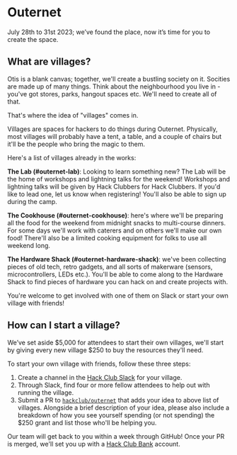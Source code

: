 # Outernet

July 28th to 31st 2023; we’ve found the place, now it’s time for you to create the space. 

## What are villages?

Otis is a blank canvas; together, we'll create a bustling society on it. Socities are made up of many things. Think about the neighbourhood you live in - you've got stores, parks, hangout spaces etc. We'll need to create all of that. 

That's where the idea of "villages" comes in. 

Villages are spaces for hackers to do things during Outernet. Physically, most villages will probably have a tent, a table, and a couple of chairs but it'll be the people who bring the magic to them. 

Here's a list of villages already in the works:

**The Lab (#outernet-lab)**: Looking to learn something new? The Lab will be the home of workshops and lightning talks for the weekend! Workshops and lightning talks will be given by Hack Clubbers for Hack Clubbers. If you'd like to lead one, let us know when registering! You'll also be able to sign up during the camp.

**The Cookhouse (#outernet-cookhouse)**: here's where we'll be preparing all the food for the weekend from midnight snacks to multi-course dinners. For some days we'll work with caterers and on others we'll make our own food! There'll also be a limited cooking equipment for folks to use all weekend long.

**The Hardware Shack (#outernet-hardware-shack)**: we've been collecting pieces of old tech, retro gadgets, and all sorts of makerware (sensors, microcontrollers, LEDs etc.). You'll be able to come along to the Hardware Shack to find pieces of hardware you can hack on and create projects with.

You're welcome to get involved with one of them on Slack or start your own village with friends!

## How can I start a village?

We’ve set aside $5,000 for attendees to start their own villages, we'll start by giving every new village $250 to buy the resources they'll need.

To start your own village with friends, follow these three steps:

1. Create a channel in the [Hack Club Slack](https://hackclub.com/slack) for your village.
2. Through Slack, find four or more fellow attendees to help out with running the village.
3. Submit a PR to [`hackclub/outernet`](https://github.com/hackclub/outernet/) that adds your idea to above list of villages. Alongside a brief description of your idea, please also include a breakdown of how you see yourself spending (or not spending) the $250 grant and list those who'll be helping you.

Our team will get back to you within a week through GitHub! Once your PR is merged, we'll set you up with a [Hack Club Bank](https://hackclub.com/bank) account.

